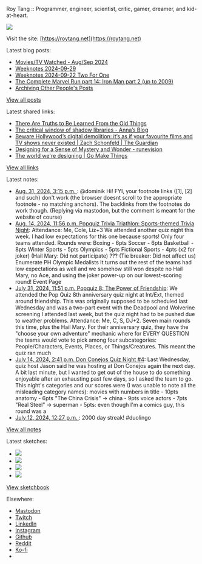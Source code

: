 Roy Tang :: Programmer, engineer, scientist, critic, gamer, dreamer, and kid-at-heart.

![](https://roytang.net/static/img/profile.jpg)

Visit the site: [https://roytang.net](https://roytang.net)

Latest blog posts:

- [Movies/TV Watched - Aug/Sep 2024](https://roytang.net/2024/10/movies-tv-aug-sep-2024/)
- [Weeknotes 2024-09-29](https://roytang.net/2024/09/weeknotes-09-29/)
- [Weeknotes 2024-09-22 Two For One](https://roytang.net/2024/09/weeknotes-09-22/)
- [The Complete Marvel Run part 14: Iron Man part 2 (up to 2009)](https://roytang.net/2024/09/cmr-iron-man-2/)
- [Archiving Other People&#x27;s Posts](https://roytang.net/2024/09/archiving-other-posts/)

[View all posts](https://roytang.net/blog)

Latest shared links:

- [There Are Truths to Be Learned From the Old Things](https://roytang.net/2024/10/ed66990d765ab45ef53e9b594c8c51ac/)
- [The critical window of shadow libraries - Anna’s Blog](https://roytang.net/2024/10/4b5f7f8cecf19c871847c9924afb6446/)
- [Beware Hollywood’s digital demolition: it’s as if your favourite films and TV shows never existed | Zach Schonfeld | The Guardian](https://roytang.net/2024/10/7c2511b7b331a77f11d067e2426edb7a/)
- [Designing for a Sense of Mystery and Wonder - runevision](https://roytang.net/2024/10/ba0327eb1cf40e6897128765358fa45d/)
- [The world we&#x27;re designing | Go Make Things](https://roytang.net/2024/09/7bde7e0b6468edb9539efa84ffc2f0d7/)

[View all links](https://roytang.net/links)

Latest notes:

- [Aug. 31, 2024, 3:15 p.m. ](https://roytang.net/2024/08/113055400200140942/): @dominik Hi! FYI, your footnote links ([1], [2] and such) don&#x27;t work (the browser doesnt scroll to the appropriate footnote - no matching anchors). The backlinks from the footnotes do work though. (Replying via mastodon, but the comment is meant for the website of course)
- [Aug. 14, 2024, 11:56 p.m. Popquiz Trivia Triathlon: Sports-themed Trivia Night](https://roytang.net/2024/08/popquiz-sports/): Attendance: Me, Cole, Liz+3 We attended another quiz night this week. I had low expectations for this one because sports! Only four teams attended. Rounds were: Boxing - 6pts Soccer - 6pts Basketball - 8pts Winter Sports - 5pts Olympics - 5pts Fictional Sports - 4pts (x2 for joker) (Hail Mary: Did not participate) ??? (Tie breaker: Did not affect us) Enumerate PH Olympic Medalists It turns out the rest of the teams had low expectations as well and we somehow still won despite no Hail Mary, no Ace, and using the joker power-up on our lowest-scoring round! Event Page
- [July 31, 2024, 11:51 p.m. Popquiz 8: The Power of Friendship](https://roytang.net/2024/07/popquiz-8-friendship/): We attended the Pop Quiz 8th anniversary quiz night at Int/Ext, themed around friendship. This was originally supposed to be scheduled last Wednesday and was a two-part event with the Deadpool and Wolverine screening I attended last week, but the quiz night had to be pushed due to weather problems. Attendance: Me, C, S, DJ+2. Seven main rounds this time, plus the Hail Mary. For their anniversary quiz, they have the &quot;choose your own adventure&quot; mechanic where for EVERY QUESTION the teams would vote to pick among four subcategories: People/Characters, Events, Places, or Things/Creatures. This meant the quiz ran much
- [July 14, 2024, 2:41 p.m. Don Conejos Quiz Night #4](https://roytang.net/2024/07/don-conejos-04/): Last Wednesday, quiz host Jason said he was hosting at Don Conejos again the next day. A bit last minute, but I wanted to get out of the house to do something enjoyable after an exhausting past few days, so I asked the team to go. This night&#x27;s categories and our scores were (I was unable to note all the misleading category names): movies with numbers in title - 10pts anatomy - 6pts &quot;The China Crisis&quot; -&gt; china - 9pts voice actors - 7pts &quot;Real Steel&quot; -&gt; superman - 5pts: even though I&#x27;m a comics guy, this round was a
- [July 12, 2024, 12:27 p.m. ](https://roytang.net/2024/07/112771626087281717/): 2000 day streak! #duolingo

[View all notes](https://roytang.net/notes)

Latest sketches:


- ![](https://roytang.net/media/cache/c3/52/c3524701d7d18fa2b6b280d4437c7ba1.jpg)
- ![](https://roytang.net/media/cache/b8/6e/b86e3f7c5db451a5bf40260cdf52e2c0.jpg)
- ![](https://roytang.net/media/cache/09/11/09119bc377da2a1bf7e9d18251a6b7a6.jpg)
- ![](https://roytang.net/media/cache/3c/7d/3c7d410c1cd355b7897272dd51e3b61a.jpg)

[View sketchbook](https://roytang.net/albums/sketchbook)


Elsewhere:

- [Mastodon](https://indieweb.social/@roytang)
- [Twitch](https://twitch.tv/twitchyroy)
- [LinkedIn](https://www.linkedin.com/in/roytang)
- [Instagram](https://instagram.com/roytang0400)
- [Github](https://github.com/roytang)
- [Reddit](https://reddit.com/u/hungryroy)
- [Ko-fi](https://ko-fi.com/roytang)
- [](mailto:hello@roytang.net)